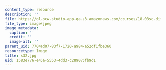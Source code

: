 ```yaml
---
content_type: resource
description: ''
file: https://ol-ocw-studio-app-qa.s3.amazonaws.com/courses/18-03sc-differential-equations-fall-2011/1583e776e46a55534dd3c289073fb9d1_s32.jpg
file_type: image/jpeg
image_metadata:
  caption: ''
  credit: ''
  image-alt: ''
parent_uid: 7704ad07-83f7-1720-a984-a52df1fbe360
resourcetype: Image
title: s32.jpg
uid: 1583e776-e46a-5553-4dd3-c289073fb9d1
---
```

